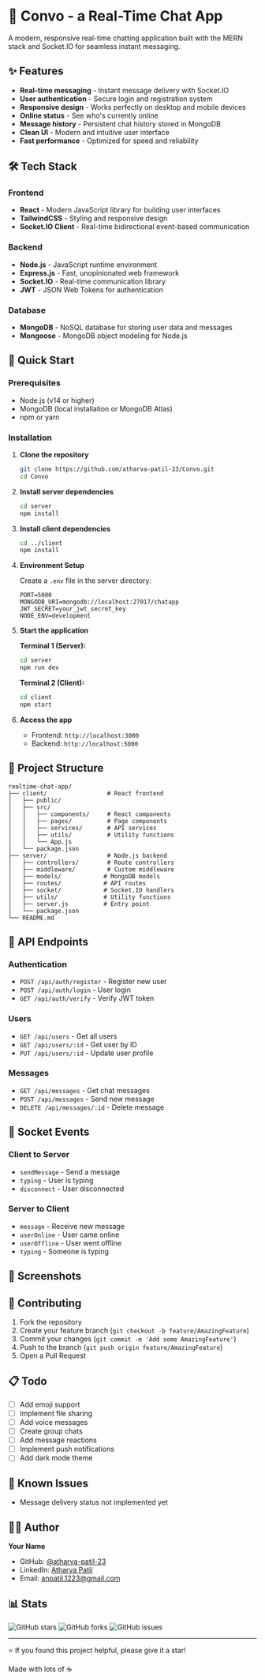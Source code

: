 # 💬 Convo - a Real-Time Chat App

A modern, responsive real-time chatting application built with the MERN stack and Socket.IO for seamless instant messaging.

## ✨ Features

- **Real-time messaging** - Instant message delivery with Socket.IO
- **User authentication** - Secure login and registration system
- **Responsive design** - Works perfectly on desktop and mobile devices
- **Online status** - See who's currently online
- **Message history** - Persistent chat history stored in MongoDB
- **Clean UI** - Modern and intuitive user interface
- **Fast performance** - Optimized for speed and reliability

## 🛠️ Tech Stack

### Frontend
- **React** - Modern JavaScript library for building user interfaces
- **TailwindCSS** - Styling and responsive design
- **Socket.IO Client** - Real-time bidirectional event-based communication

### Backend
- **Node.js** - JavaScript runtime environment
- **Express.js** - Fast, unopinionated web framework
- **Socket.IO** - Real-time communication library
- **JWT** - JSON Web Tokens for authentication

### Database
- **MongoDB** - NoSQL database for storing user data and messages
- **Mongoose** - MongoDB object modeling for Node.js

## 🚀 Quick Start

### Prerequisites
- Node.js (v14 or higher)
- MongoDB (local installation or MongoDB Atlas)
- npm or yarn

### Installation

1. **Clone the repository**
   ```bash
   git clone https://github.com/atharva-patil-23/Convo.git
   cd Convo
   ```

2. **Install server dependencies**
   ```bash
   cd server
   npm install
   ```

3. **Install client dependencies**
   ```bash
   cd ../client
   npm install
   ```

4. **Environment Setup**
   
   Create a `.env` file in the server directory:
   ```env
   PORT=5000
   MONGODB_URI=mongodb://localhost:27017/chatapp
   JWT_SECRET=your_jwt_secret_key
   NODE_ENV=development
   ```

5. **Start the application**
   
   **Terminal 1 (Server):**
   ```bash
   cd server
   npm run dev
   ```
   
   **Terminal 2 (Client):**
   ```bash
   cd client
   npm start
   ```

6. **Access the app**
   - Frontend: `http://localhost:3000`
   - Backend: `http://localhost:5000`

## 📁 Project Structure

```
realtime-chat-app/
├── client/                 # React frontend
│   ├── public/
│   ├── src/
│   │   ├── components/     # React components
│   │   ├── pages/          # Page components
│   │   ├── services/       # API services
│   │   ├── utils/          # Utility functions
│   │   └── App.js
│   └── package.json
├── server/                 # Node.js backend
│   ├── controllers/        # Route controllers
│   ├── middleware/         # Custom middleware
│   ├── models/            # MongoDB models
│   ├── routes/            # API routes
│   ├── socket/            # Socket.IO handlers
│   ├── utils/             # Utility functions
│   ├── server.js          # Entry point
│   └── package.json
└── README.md
```

## 🔧 API Endpoints

### Authentication
- `POST /api/auth/register` - Register new user
- `POST /api/auth/login` - User login
- `GET /api/auth/verify` - Verify JWT token

### Users
- `GET /api/users` - Get all users
- `GET /api/users/:id` - Get user by ID
- `PUT /api/users/:id` - Update user profile

### Messages
- `GET /api/messages` - Get chat messages
- `POST /api/messages` - Send new message
- `DELETE /api/messages/:id` - Delete message

## 🔌 Socket Events

### Client to Server
- `sendMessage` - Send a message
- `typing` - User is typing
- `disconnect` - User disconnected

### Server to Client
- `message` - Receive new message
- `userOnline` - User came online
- `userOffline` - User went offline
- `typing` - Someone is typing

## 📱 Screenshots


## 🤝 Contributing

1. Fork the repository
2. Create your feature branch (`git checkout -b feature/AmazingFeature`)
3. Commit your changes (`git commit -m 'Add some AmazingFeature'`)
4. Push to the branch (`git push origin feature/AmazingFeature`)
5. Open a Pull Request

## 📋 Todo

- [ ] Add emoji support
- [ ] Implement file sharing
- [ ] Add voice messages
- [ ] Create group chats
- [ ] Add message reactions
- [ ] Implement push notifications
- [ ] Add dark mode theme

## 🐛 Known Issues

- Message delivery status not implemented yet

## 👨‍💻 Author

**Your Name**
- GitHub: [@atharva-patil-23](https://github.com/atharva-patil-23)
- LinkedIn: [Atharva Patil](https://www.linkedin.com/in/atharva-patil-081198258/)
- Email: anpatil.1223@gmail.com

## 📊 Stats

![GitHub stars](https://img.shields.io/github/stars/atharva-patil-23/Convo?style=social)
![GitHub forks](https://img.shields.io/github/forks/atharva-patil-23/Convo?style=social)
![GitHub issues](https://img.shields.io/github/issues/atharva-patil-23/Convo)

---

⭐ If you found this project helpful, please give it a star!

Made with lots of ☕